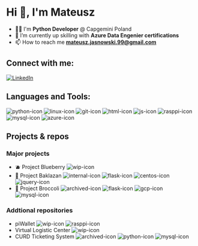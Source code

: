 # Hi 👋, I'm Mateusz

- 👨‍💻 I'm **Python Developer** @ Capgemini Poland
- 🔭 I’m currently up skilling with **Azure Data Engenier certifications**
- 📫 How to reach me **mateusz.jasnowski.99@gmail.com**

## Connect with me:
[![LinkedIn](https://img.shields.io/badge/LinkedIn-0077B5?style=for-the-badge&logo=linkedin&logoColor=white)](https://linkedin.com/in/mateusz-jasnowski/)

## Languages and Tools:
![python-icon]
![linux-icon]
![git-icon]
![html-icon]
![js-icon]
![rasppi-icon]
![mysql-icon]
![azure-icon]

## Projects & repos

### Major projects
- 🫐 Project Blueberry ![wip-icon]
- 🍆 Project Baklazan ![internal-icon] ![flask-icon] ![centos-icon] ![jquery-icon]
- 🥦 Project Broccoli ![archived-icon] ![flask-icon] ![gcp-icon] ![mysql-icon]

### Addtional repositories

- piWallet ![wip-icon] ![rasppi-icon]
- Virtual Logistic Center ![wip-icon]
- CURD Ticketing System ![archived-icon] ![python-icon] ![mysql-icon]

[python-icon]: https://img.shields.io/badge/-Python-blue
[flask-icon]: https://img.shields.io/badge/Python-Flask-blue

[html-icon]: https://img.shields.io/badge/-HTML-brightgreen
[js-icon]: https://img.shields.io/badge/-JS-yellow
[jquery-icon]: https://img.shields.io/badge/JavaScript-jQuery-yellow

[linux-icon]: https://img.shields.io/badge/-Linux-blueviolet
[centos-icon]: https://img.shields.io/badge/Linux-CentOS-blueviolet

[git-icon]: https://img.shields.io/badge/-Git-orange
[mysql-icon]: https://img.shields.io/badge/-MySQL-orange
[rasppi-icon]: https://img.shields.io/badge/-Raspberry_Pi-green

[azure-icon]: https://img.shields.io/badge/-Azure-blue
[gcp-icon]: https://img.shields.io/badge/-Google_Cloud_Platform-green

[internal-icon]: https://img.shields.io/badge/-Internal-grey
[archived-icon]: https://img.shields.io/badge/-Archived-red
[wip-icon]: https://img.shields.io/badge/-WIP-blueviolet
